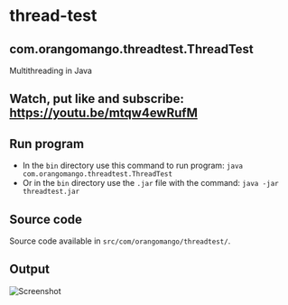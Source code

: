 # thread-test
## com.orangomango.threadtest.ThreadTest
Multithreading in Java

## Watch, put like and subscribe: https://youtu.be/mtqw4ewRufM

## Run program
* In the `bin` directory use this command to run program: `java com.orangomango.threadtest.ThreadTest`
* Or in the `bin` directory use the `.jar` file with the command: `java -jar threadtest.jar`

## Source code
Source code available in `src/com/orangomango/threadtest/`.

## Output
![Screenshot](https://user-images.githubusercontent.com/61402409/101801208-59605b00-3b0e-11eb-973b-fce2a85c224c.jpeg)
